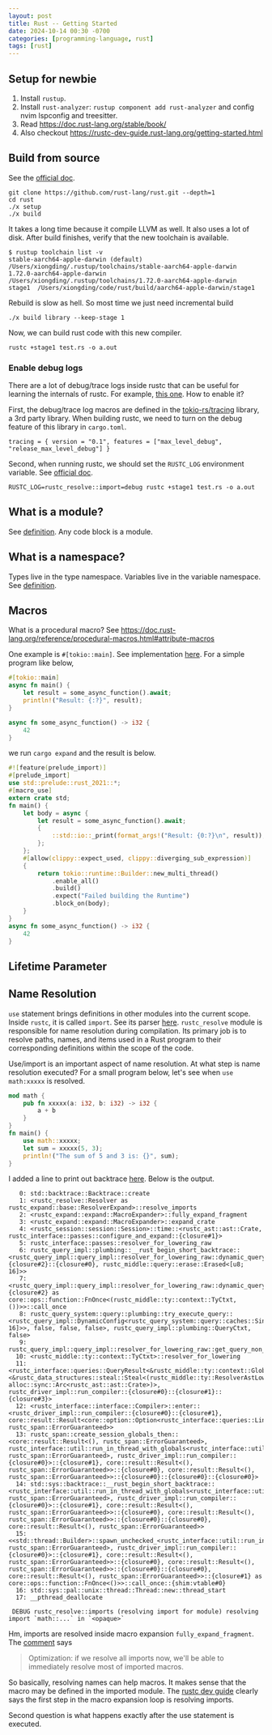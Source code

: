 ```yaml
---
layout: post
title: Rust -- Getting Started
date: 2024-10-14 00:30 -0700
categories: [programming-language, rust]
tags: [rust]
---
```


## Setup for newbie

1. Install `rustup`.
2. Install `rust-analyzer`: `rustup component add rust-analyzer` and config
   nvim lspconfig and treesitter.
3. Read <https://doc.rust-lang.org/stable/book/>
4. Also checkout <https://rustc-dev-guide.rust-lang.org/getting-started.html>

## Build from source

See the
[official doc](https://rustc-dev-guide.rust-lang.org/building/quickstart.html).

```
git clone https://github.com/rust-lang/rust.git --depth=1
cd rust
./x setup
./x build
```

It takes a long time because it compile LLVM as well. It also uses a lot of
disk. After build finishes, verify that the new toolchain is available.

```
$ rustup toolchain list -v
stable-aarch64-apple-darwin (default)   /Users/xiongding/.rustup/toolchains/stable-aarch64-apple-darwin
1.72.0-aarch64-apple-darwin     /Users/xiongding/.rustup/toolchains/1.72.0-aarch64-apple-darwin
stage1  /Users/xiongding/code/rust/build/aarch64-apple-darwin/stage1
```

Rebuild is slow as hell. So most time we just need incremental build

```
./x build library --keep-stage 1
```

Now, we can build rust code with this new compiler.

```
rustc +stage1 test.rs -o a.out
```

### Enable debug logs

There are a lot of debug/trace logs inside rustc that can be useful for
learning the internals of rustc. For example,
[this one](https://github.com/rust-lang/rust/blob/d68c32779627fcd72a928c9e89f65094dbcf7482/compiler/rustc_resolve/src/imports.rs#L767).
How to enable it?

First, the debug/trace log macros are defined in the
[tokio-rs/tracing](https://github.com/tokio-rs/tracing) library, a 3rd party
library. When building rustc, we need to turn on the debug feature of this
library in `cargo.toml`.

```
tracing = { version = "0.1", features = ["max_level_debug", "release_max_level_debug"] }
```

Second, when running rustc, we should set the `RUSTC_LOG` environment variable.
See [official doc](https://rustc-dev-guide.rust-lang.org/tracing.html).

```
RUSTC_LOG=rustc_resolve::import=debug rustc +stage1 test.rs -o a.out
```

## What is a module?

See
[definition](https://github.com/rust-lang/rust/blob/d68c32779627fcd72a928c9e89f65094dbcf7482/compiler/rustc_resolve/src/lib.rs#L491).
Any code block is a module.

## What is a namespace?

Types live in the type namespace. Variables live in the variable namespace. See
[definition](https://github.com/rust-lang/rust/blob/d68c32779627fcd72a928c9e89f65094dbcf7482/compiler/rustc_hir/src/def.rs#L541).

## Macros

What is a procedural macro? See
<https://doc.rust-lang.org/reference/procedural-macros.html#attribute-macros>

One example is `#[tokio::main]`. See implementation
[here](https://github.com/tokio-rs/tokio/blob/512e9decfb683d22f4a145459142542caa0894c9/tokio-macros/src/lib.rs#L254).
For a simple program like below,

```rust
#[tokio::main]
async fn main() {
    let result = some_async_function().await;
    println!("Result: {:?}", result);
}

async fn some_async_function() -> i32 {
    42
}
```

we run `cargo expand` and the result is below.

```rust
#![feature(prelude_import)]
#[prelude_import]
use std::prelude::rust_2021::*;
#[macro_use]
extern crate std;
fn main() {
    let body = async {
        let result = some_async_function().await;
        {
            ::std::io::_print(format_args!("Result: {0:?}\n", result));
        };
    };
    #[allow(clippy::expect_used, clippy::diverging_sub_expression)]
    {
        return tokio::runtime::Builder::new_multi_thread()
            .enable_all()
            .build()
            .expect("Failed building the Runtime")
            .block_on(body);
    }
}
async fn some_async_function() -> i32 {
    42
}
```

## Lifetime Parameter

## Name Resolution

`use` statement brings definitions in other modules into the current scope.
Inside `rustc`, it is called `import`. See its parser
[here](https://github.com/rust-lang/rust/blob/d68c32779627fcd72a928c9e89f65094dbcf7482/compiler/rustc_parse/src/parser/item.rs#L197).
`rustc_resolve` module is responsible for name resolution during compilation.
Its primary job is to resolve paths, names, and items used in a Rust program to
their corresponding definitions within the scope of the code.

Use/import is an important aspect of name resolution. At what step is name
resolution executed? For a small program below, let's see when `use math:xxxxx`
is resolved.

```rust
mod math {
    pub fn xxxxx(a: i32, b: i32) -> i32 {
        a + b
    }
}
fn main() {
    use math::xxxxx;
    let sum = xxxxx(5, 3);
    println!("The sum of 5 and 3 is: {}", sum);
}
```

I added a line to print out backtrace
[here](https://github.com/rust-lang/rust/blob/d68c32779627fcd72a928c9e89f65094dbcf7482/compiler/rustc_resolve/src/imports.rs#L767).
Below is the output.

```
   0: std::backtrace::Backtrace::create
   1: <rustc_resolve::Resolver as rustc_expand::base::ResolverExpand>::resolve_imports
   2: <rustc_expand::expand::MacroExpander>::fully_expand_fragment
   3: <rustc_expand::expand::MacroExpander>::expand_crate
   4: <rustc_session::session::Session>::time::<rustc_ast::ast::Crate, rustc_interface::passes::configure_and_expand::{closure#1}>
   5: rustc_interface::passes::resolver_for_lowering_raw
   6: rustc_query_impl::plumbing::__rust_begin_short_backtrace::<rustc_query_impl::query_impl::resolver_for_lowering_raw::dynamic_query::{closure#2}::{closure#0}, rustc_middle::query::erase::Erased<[u8; 16]>>
   7: <rustc_query_impl::query_impl::resolver_for_lowering_raw::dynamic_query::{closure#2} as core::ops::function::FnOnce<(rustc_middle::ty::context::TyCtxt, ())>>::call_once
   8: rustc_query_system::query::plumbing::try_execute_query::<rustc_query_impl::DynamicConfig<rustc_query_system::query::caches::SingleCache<rustc_middle::query::erase::Erased<[u8; 16]>>, false, false, false>, rustc_query_impl::plumbing::QueryCtxt, false>
   9: rustc_query_impl::query_impl::resolver_for_lowering_raw::get_query_non_incr::__rust_end_short_backtrace
  10: <rustc_middle::ty::context::TyCtxt>::resolver_for_lowering
  11: <rustc_interface::queries::QueryResult<&rustc_middle::ty::context::GlobalCtxt>>::enter::<&rustc_data_structures::steal::Steal<(rustc_middle::ty::ResolverAstLowering, alloc::sync::Arc<rustc_ast::ast::Crate>)>, rustc_driver_impl::run_compiler::{closure#0}::{closure#1}::{closure#3}>
  12: <rustc_interface::interface::Compiler>::enter::<rustc_driver_impl::run_compiler::{closure#0}::{closure#1}, core::result::Result<core::option::Option<rustc_interface::queries::Linker>, rustc_span::ErrorGuaranteed>>
  13: rustc_span::create_session_globals_then::<core::result::Result<(), rustc_span::ErrorGuaranteed>, rustc_interface::util::run_in_thread_with_globals<rustc_interface::util::run_in_thread_pool_with_globals<rustc_interface::interface::run_compiler<core::result::Result<(), rustc_span::ErrorGuaranteed>, rustc_driver_impl::run_compiler::{closure#0}>::{closure#1}, core::result::Result<(), rustc_span::ErrorGuaranteed>>::{closure#0}, core::result::Result<(), rustc_span::ErrorGuaranteed>>::{closure#0}::{closure#0}::{closure#0}>
  14: std::sys::backtrace::__rust_begin_short_backtrace::<rustc_interface::util::run_in_thread_with_globals<rustc_interface::util::run_in_thread_pool_with_globals<rustc_interface::interface::run_compiler<core::result::Result<(), rustc_span::ErrorGuaranteed>, rustc_driver_impl::run_compiler::{closure#0}>::{closure#1}, core::result::Result<(), rustc_span::ErrorGuaranteed>>::{closure#0}, core::result::Result<(), rustc_span::ErrorGuaranteed>>::{closure#0}::{closure#0}, core::result::Result<(), rustc_span::ErrorGuaranteed>>
  15: <<std::thread::Builder>::spawn_unchecked_<rustc_interface::util::run_in_thread_with_globals<rustc_interface::util::run_in_thread_pool_with_globals<rustc_interface::interface::run_compiler<core::result::Result<(), rustc_span::ErrorGuaranteed>, rustc_driver_impl::run_compiler::{closure#0}>::{closure#1}, core::result::Result<(), rustc_span::ErrorGuaranteed>>::{closure#0}, core::result::Result<(), rustc_span::ErrorGuaranteed>>::{closure#0}::{closure#0}, core::result::Result<(), rustc_span::ErrorGuaranteed>>::{closure#1} as core::ops::function::FnOnce<()>>::call_once::{shim:vtable#0}
  16: std::sys::pal::unix::thread::Thread::new::thread_start
  17: __pthread_deallocate

 DEBUG rustc_resolve::imports (resolving import for module) resolving import `math::...` in `<opaque>`
```

Hm, imports are resolved inside macro expansion `fully_expand_fragment`. The
[comment](https://github.com/rust-lang/rust/blob/d68c32779627fcd72a928c9e89f65094dbcf7482/compiler/rustc_expand/src/expand.rs#L435)
says

> Optimization: if we resolve all imports now, we'll be able to immediately
> resolve most of imported macros.

So basically, resolving names can help macros. It makes sense that the macro
may be defined in the imported module. The
[rustc dev guide](https://rustc-dev-guide.rust-lang.org/macro-expansion.html)
clearly says the first step in the macro expansion loop is resolving imports.

Second question is what happens exactly after the use statement is executed.
